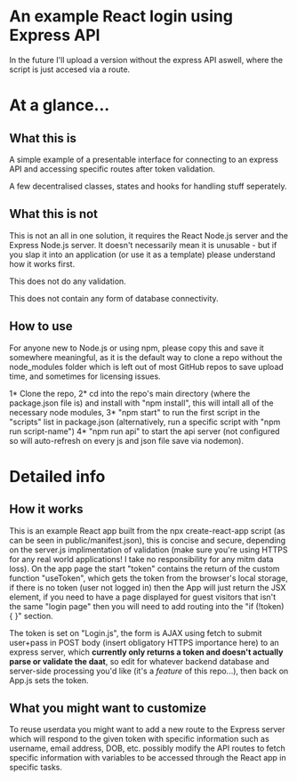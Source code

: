 # An example React login using Express API

In the future I'll upload a version without the express API aswell, where the script is just accesed via a route.

# At a glance...

## What this is

A simple example of a presentable interface for connecting to an express API and accessing specific routes after token validation.

A few decentralised classes, states and hooks for handling stuff seperately.
  
## What this is not
  
This is not an all in one solution, it requires the React Node.js server and the Express Node.js server. It doesn't necessarily mean it is unusable - but if you slap it into an application (or use it as a template) please understand how it works first.
  
This does not do any validation.
  
This does not contain any form of database connectivity.

## How to use

For anyone new to Node.js or using npm, please copy this and save it somewhere meaningful, as it is the default way to clone a repo without the node_modules folder which is left out of most GitHub repos to save upload time, and sometimes for licensing issues.

1* Clone the repo,
2* cd into the repo's main directory (where the package.json file is) and install with "npm install", this will intall all of the necessary node modules,
3* "npm start" to run the first script in the "scripts" list in package.json (alternatively, run a specific script with "npm run script-name")
4* "npm run api" to start the api server (not configured so will auto-refresh on every js and json file save via nodemon).

# Detailed info

## How it works

This is an example React app built from the npx create-react-app script (as can be seen in public/manifest.json), this is concise and secure, depending on the server.js implimentation of validation (make sure you're using HTTPS for any real world applications! I take no responsibility for any mitm data loss). On the app page the start "token" contains the return of the custom function "useToken", which gets the token from the browser's local storage, if there is no token (user not logged in) then the App will just return the <Login> JSX element, if you need to have a page displayed for guest visitors that isn't the same "login page" then you will need to add routing into the "if (!token) { }" section.
  
The token is set on "Login.js", the form is AJAX using fetch to submit user+pass in POST body (insert obligatory HTTPS importance here) to an express server, which **currently only returns a token and doesn't actually parse or validate the daat**, so edit for whatever backend database and server-side processing you'd like (it's a *feature* of this repo...), then back on App.js sets the token.
  
## What you might want to customize
  
To reuse userdata you might want to add a new route to the Express server which will respond to the given token with specific information such as username, email address, DOB, etc. possibly modify the API routes to fetch specific information with variables to be accessed through the React app in specific tasks.
